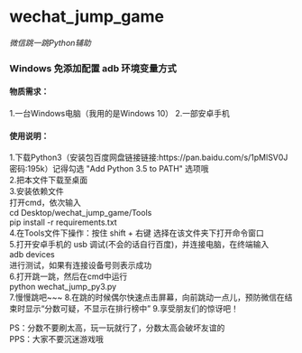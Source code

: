 # wechat_jump_game
_微信跳一跳Python辅助_<br/>
<h3>Windows 免添加配置 adb 环境变量方式</h3>

<h4>物质需求：</h4>
1.一台Windows电脑（我用的是Windows 10）
2.一部安卓手机

<h4>使用说明：</h4>
1.下载Python3（安装包百度网盘链接链接:https://pan.baidu.com/s/1pMlSV0J 密码:195k）记得勾选 "Add Python 3.5 to PATH" 选项哦<br>
2.把本文件下载至桌面<br>
3.安装依赖文件<br>
打开cmd，依次输入<br/>
cd Desktop/wechat_jump_game/Tools<br>
pip install -r requirements.txt<br>
4.在Tools文件下操作：按住 shift + 右键 选择在该文件夹下打开命令窗口<br/>
5.打开安卓手机的 usb 调试(不会的话自行百度)，并连接电脑，在终端输入<br>
adb devices<br>
进行测试，如果有连接设备号则表示成功<br/>
6.打开跳一跳，然后在cmd中运行<br>
python wechat_jump_py3.py<br>
7.慢慢跳吧~~~
8.在跳的时候偶尔快速点击屏幕，向前跳动一点儿，预防微信在结束时显示“分数可疑，不显示在排行榜中”
9.享受朋友们的惊讶吧！

PS：分数不要刷太高，玩一玩就行了，分数太高会破坏友谊的<br>
PPS：大家不要沉迷游戏哦